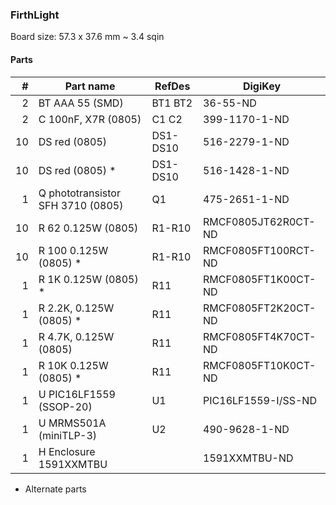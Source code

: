 ### FirthLight ###

Board size: 57.3 x 37.6 mm ~ 3.4 sqin


#### Parts ####

|  # | Part name                         | RefDes   | DigiKey                  |
|---:|-----------------------------------|----------|--------------------------|
|  2 | BT AAA 55 (SMD)                   | BT1 BT2  | 36-55-ND                 |
|  2 | C 100nF, X7R (0805)               | C1 C2    | 399-1170-1-ND            |
| 10 | DS red (0805)                     | DS1-DS10 | 516-2279-1-ND            |
| 10 | DS red (0805) *                   | DS1-DS10 | 516-1428-1-ND            |
|  1 | Q phototransistor SFH 3710 (0805) | Q1       | 475-2651-1-ND            |
| 10 | R 62 0.125W (0805)                | R1-R10   | RMCF0805JT62R0CT-ND      |
| 10 | R 100 0.125W (0805) *             | R1-R10   | RMCF0805FT100RCT-ND      |
|  1 | R 1K 0.125W (0805) *              | R11      | RMCF0805FT1K00CT-ND      |
|  1 | R 2.2K, 0.125W (0805) *           | R11      | RMCF0805FT2K20CT-ND      |
|  1 | R 4.7K, 0.125W (0805)             | R11      | RMCF0805FT4K70CT-ND      |
|  1 | R 10K 0.125W (0805) *             | R11      | RMCF0805FT10K0CT-ND      |
|  1 | U PIC16LF1559 (SSOP-20)           | U1       | PIC16LF1559-I/SS-ND      |
|  1 | U MRMS501A (miniTLP-3)            | U2       | 490-9628-1-ND            |
|  1 | H Enclosure 1591XXMTBU            |          | 1591XXMTBU-ND            |

* Alternate parts
